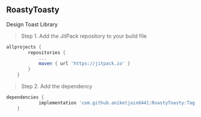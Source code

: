 ## RoastyToasty
Design Toast Library

> Step 1. Add the JitPack repository to your build file
```gradle
allprojects {
		repositories {
			...
			maven { url 'https://jitpack.io' }
		}
	}
```
  
> Step 2. Add the dependency
```gradle
dependencies {
	        implementation 'com.github.aniketjain8441:RoastyToasty:Tag'
	}
```
